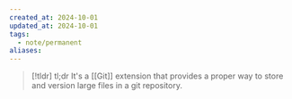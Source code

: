 ```yaml
---
created_at: 2024-10-01
updated_at: 2024-10-01
tags:
  - note/permanent
aliases:
---
```


> [!tldr] tl;dr
> It's a [[Git]] extension that provides a proper way to store and version large files in a git repository.
